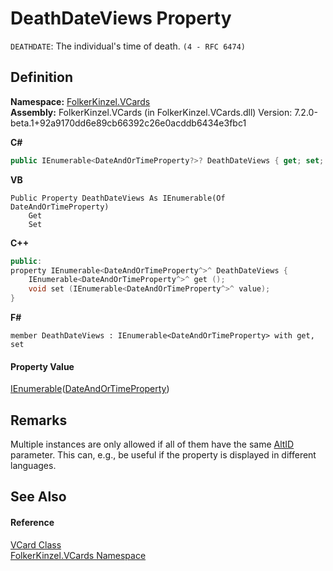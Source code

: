 # DeathDateViews Property


`DEATHDATE`: The individual's time of death. `(4 - RFC 6474)`



## Definition
**Namespace:** <a href="67dce261-ab8f-dd0a-4c0c-bc2633c1719e.md">FolkerKinzel.VCards</a>  
**Assembly:** FolkerKinzel.VCards (in FolkerKinzel.VCards.dll) Version: 7.2.0-beta.1+92a9170dd6e89cb66392c26e0acddb6434e3fbc1

**C#**
``` C#
public IEnumerable<DateAndOrTimeProperty?>? DeathDateViews { get; set; }
```
**VB**
``` VB
Public Property DeathDateViews As IEnumerable(Of DateAndOrTimeProperty)
	Get
	Set
```
**C++**
``` C++
public:
property IEnumerable<DateAndOrTimeProperty^>^ DeathDateViews {
	IEnumerable<DateAndOrTimeProperty^>^ get ();
	void set (IEnumerable<DateAndOrTimeProperty^>^ value);
}
```
**F#**
``` F#
member DeathDateViews : IEnumerable<DateAndOrTimeProperty> with get, set
```



#### Property Value
<a href="https://learn.microsoft.com/dotnet/api/system.collections.generic.ienumerable-1" target="_blank" rel="noopener noreferrer">IEnumerable</a>(<a href="aa70dc7b-913e-f421-bbe6-2151b0f0c1f0.md">DateAndOrTimeProperty</a>)

## Remarks
Multiple instances are only allowed if all of them have the same <a href="40377196-c678-e230-67d6-b8b64ec87c55.md">AltID</a> parameter. This can, e.g., be useful if the property is displayed in different languages.

## See Also


#### Reference
<a href="23413828-9a4a-2851-b88b-84d0afcb0031.md">VCard Class</a>  
<a href="67dce261-ab8f-dd0a-4c0c-bc2633c1719e.md">FolkerKinzel.VCards Namespace</a>  
